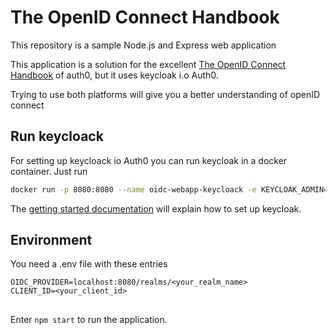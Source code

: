 # The OpenID Connect Handbook

This repository is a sample Node.js and Express web application 

This application is a solution for the excellent [The OpenID Connect Handbook](https://auth0.com/resources/ebooks/the-openid-connect-handbook)
of auth0, but it uses keycloak i.o Auth0. 

Trying to use both platforms will give you a better understanding of openID connect

## Run keycloack
 For setting up keycloack io Auth0 you can run keycloak in a docker container.
 Just run 

```bash
docker run -p 8080:8080 --name oidc-webapp-keycloack -e KEYCLOAK_ADMIN=admin -e KEYCLOAK_ADMIN_PASSWORD=admin quay.io/keycloak/keycloak:19.0.0 start-dev
```

The [getting started documentation](https://www.keycloak.org/getting-started/getting-started-docker) will explain how to set up keycloak.

## Environment

You need a .env file with these entries

``` environment
OIDC_PROVIDER=localhost:8080/realms/<your_realm_name>
CLIENT_ID=<your_client_id>
```

## 

Enter `npm start` to run the application.